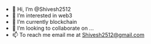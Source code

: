 - 👋 Hi, I’m @Shivesh2512
- 👀 I’m interested in web3
- 🌱 I’m currently blockchain
- 💞️ I’m looking to collaborate on ...
- 📫  To reach me email me at Shivesh2512@gmail.com

<!---
Shivesh2512/Shivesh2512 is a ✨ special ✨ repository because its `README.md` (this file) appears on your GitHub profile.
You can click the Preview link to take a look at your changes.
--->
